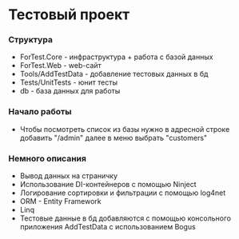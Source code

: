 # Тестовый проект

### Структура

* ForTest.Core - инфраструктура + работа с базой данных
* ForTest.Web - web-сайт
* Tools/AddTestData - добавление тестовых данных в бд
* Tests/UnitTests - юнит тесты
* db - база данных для работы

### Начало работы

* Чтобы посмотреть список из базы нужно в адресной строке добавить "/admin" далее в меню выбрать "customers"

### Немного описания

* Вывод данных на страничку
* Использование DI-контейнеров с помощью Ninject
* Логирование сортировки и фильтрации с помощью log4net
* ORM - Entity Framework
* Linq
* Тестовые данные в бд добавляются с помощью консольного приложения AddTestData с использованием Bogus